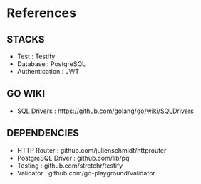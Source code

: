 # References
## STACKS
- Test : Testify
- Database : PostgreSQL
- Authentication : JWT
## GO WIKI
- SQL Drivers : https://github.com/golang/go/wiki/SQLDrivers

## DEPENDENCIES
- HTTP Router : github.com/julienschmidt/httprouter
- PostgreSQL Driver : github.com/lib/pq
- Testing : github.com/stretchr/testify
- Validator : github.com/go-playground/validator